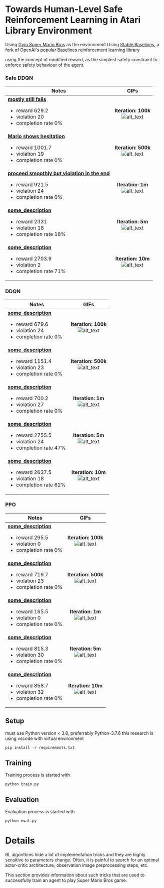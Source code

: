 # Towards Human-Level Safe Reinforcement Learning in Atari Library Environment

Using [Gym Super Mario Bros](https://pypi.org/project/gym-super-mario-bros/) as the environment 
Using [Stable Baselines](https://github.com/hill-a/stable-baselines), a fork of OpenAI's popular [Baselines](https://github.com/openai/baselines) reinforcement learning library

using the concept of modified reward, as the simplest safety constraint to enforce safety behaviour of the agent.

### Safe DDQN
| Notes | GIFs |
| --- | :---: |
| <ins>**mostly still fails**</ins> <br> <ul><li>reward 629.2 <li>violation 20 <li>completion rate 0%</ul> |**Iteration: 100k**<br> ![alt_text](/assets/safeddqn-100k.gif) |
| <ins>**Mario shows hesitation**</ins> <br> <ul><li>reward 1001.7 <li>violation 19 <li>completion rate 0%</ul> |**Iteration: 500k**<br> ![alt_text](/assets/safeddqn-500k.gif) |
| <ins>**proceed smoothly but violation in the end**</ins> <br> <ul><li>reward 921.5 <li>violation 24 <li>completion rate 0%</ul> |**Iteration: 1m**<br> ![alt_text](/assets/safeddqn-1m.gif) |
| <ins>**some_description**</ins> <br> <ul><li>reward 2331 <li>violation 18 <li>completion rate 18%</ul> |**Iteration: 5m**<br> ![alt_text](/assets/safeddqn-5m.gif) |
| <ins>**some_description**</ins> <br> <ul><li>reward 2703.9 <li>violation 2 <li>completion rate 71%</ul> |**Iteration: 10m**<br> ![alt_text](/assets/safeddqn-10m.gif) |
### DDQN

| Notes | GIFs |
| --- | :---: |
| <ins>**some_description**</ins> <br> <ul><li>reward 679.6 <li>violation 24 <li>completion rate 0%</ul> |**Iteration: 100k**<br> ![alt_text](/assets/ddqn-100k.gif) |
| <ins>**some_description**</ins> <br> <ul><li>reward 1151.4 <li>violation 23 <li>completion rate 0%</ul> |**Iteration: 500k**<br> ![alt_text](/assets/ddqn-500k.gif) |
| <ins>**some_description**</ins> <br> <ul><li>reward 700.2 <li>violation 27 <li>completion rate 0%</ul> |**Iteration: 1m**<br> ![alt_text](/assets/ddqn-1m.gif) |
| <ins>**some_description**</ins> <br> <ul><li>reward 2755.5 <li>violation 24 <li>completion rate 47%</ul> |**Iteration: 5m**<br> ![alt_text](/assets/ddqn-5m.gif) |
| <ins>**some_description**</ins> <br> <ul><li>reward 2637.5 <li>violation 18 <li>completion rate 62%</ul> |**Iteration: 10m**<br> ![alt_text](/assets/ddqn-10m.gif) |

### PPO
| Notes | GIFs |
| --- | :---: |
| <ins>**some_description**</ins> <br> <ul><li>reward 295.5 <li>violation 0 <li>completion rate 0%</ul> |**Iteration: 100k**<br> ![alt_text](/assets/ppo-100k.gif) |
| <ins>**some_description**</ins> <br> <ul><li>reward 719.7 <li>violation 23 <li>completion rate 0%</ul> |**Iteration: 500k**<br> ![alt_text](/assets/ppo-500k.gif) |
| <ins>**some_description**</ins> <br> <ul><li>reward 165.5 <li>violation 0 <li>completion rate 0%</ul> |**Iteration: 1m**<br> ![alt_text](/assets/ppo-1m.gif) |
| <ins>**some_description**</ins> <br> <ul><li>reward 815.3 <li>violation 30 <li>completion rate 0%</ul> |**Iteration: 5m**<br> ![alt_text](/assets/ppo-5m.gif) |
| <ins>**some_description**</ins> <br> <ul><li>reward 858.7 <li>violation 32 <li>completion rate 0%</ul> |**Iteration: 10m**<br> ![alt_text](/assets/ppo-10m.gif) |


## Setup
must use Python version < 3.8, preferrably Python-3.7.6
this research is using vscode with virtual environment
```
pip install -r requirements.txt
```
## Training

Training process is started with

```
python train.py
```

## Evaluation

Evaluation process is started with

```
python eval.py
```

# Details

RL algorithms hide a lot of implementation tricks and they are highly sensitive
to parameters change. Often, it is painful to search for an optimal
actor-critic architecture, observation image preprocessing steps, etc.

This section provides information about such tricks that are used to
successfully train an agent to play Super Mario Bros game.